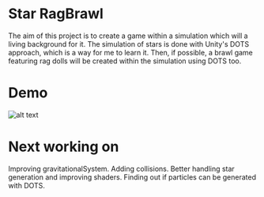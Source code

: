 # Star RagBrawl
The aim of this project is to create a game within a simulation which will a living background for it.
The simulation of stars is done with Unity's DOTS approach, which is a way for me to learn it.
Then, if possible, a brawl game featuring rag dolls will be created within the simulation using DOTS too.

# Demo 
![alt text](https://github.com/Kos-Tac/Star-RagBrawl/blob/master/Assets/Misc/DemoDOTS.gif )

# Next working on
Improving gravitationalSystem. Adding collisions.
Better handling star generation and improving shaders.
Finding out if particles can be generated with DOTS.

